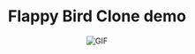 
<h1 align="center">Flappy Bird Clone demo</h1>
<p align="center">
	
  <img src="https://github.com/sPappalard/FappyBird-Clone/assets/149112901/3cfb7e82-06c1-495d-b008-50de0343f0df" alt="GIF">
</p>
